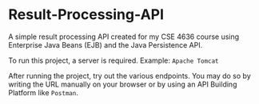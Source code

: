 # Result-Processing-API
A simple result processing API created for my CSE 4636 course using Enterprise Java Beans (EJB) and the Java Persistence API.

To run this project, a server is required. Example: `Apache Tomcat`

After running the project, try out the various endpoints.
You may do so by writing the URL manually on your browser or by using an API Building Platform like `Postman`.
